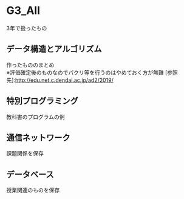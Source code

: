 # G3_All
3年で扱ったもの

## データ構造とアルゴリズム
作ったもののまとめ  
※評価確定後のものなのでパクリ等を行うのはやめておく方が無難 
[参照先]:http://edu.net.c.dendai.ac.jp/ad2/2019/

## 特別プログラミング
教科書のプログラムの例

## 通信ネットワーク
課題関係を保存

## データベース
授業関連のものを保存
